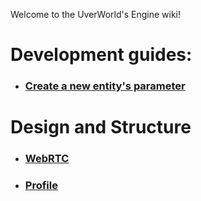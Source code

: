 Welcome to the UverWorld's Engine wiki!

# Development guides:
  - ### [Create a new entity's parameter](./development_guides/CREATE_A_NEW_ENTITYS_PARAMETER.MD)

# Design and Structure 
  - ### [WebRTC](design_and_structure/WEBRTC.MD)
  - ### [Profile](design_and_structure/PROFILE.MD)
